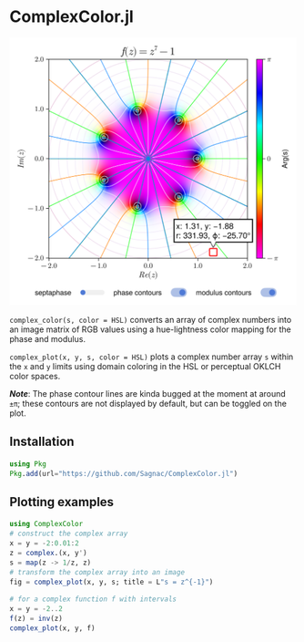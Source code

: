 # ComplexColor.jl

<img src="./images/complex_plot.png" width="556">

`complex_color(s, color = HSL)` converts an array of complex numbers into an image matrix of RGB values using a hue-lightness color mapping for the phase and modulus.

`complex_plot(x, y, s, color = HSL)` plots a complex number array `s` within the `x` and `y` limits using domain coloring in the HSL or perceptual OKLCH color spaces.

***Note***: The phase contour lines are kinda bugged at the moment at around `±π`; these contours are not displayed by default, but can be toggled on the plot.

## Installation

```julia
using Pkg
Pkg.add(url="https://github.com/Sagnac/ComplexColor.jl")
```

## Plotting examples

```julia
using ComplexColor
# construct the complex array
x = y = -2:0.01:2
z = complex.(x, y')
s = map(z -> 1/z, z)
# transform the complex array into an image
fig = complex_plot(x, y, s; title = L"s = z^{-1}")
```

```julia
# for a complex function f with intervals
x = y = -2..2
f(z) = inv(z)
complex_plot(x, y, f)
```
